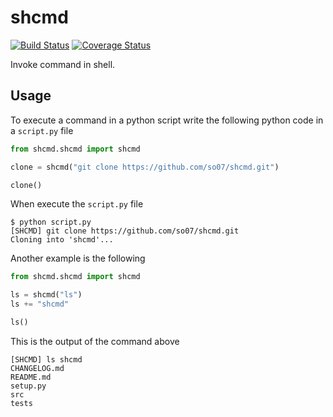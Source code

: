 # shcmd

[![Build Status](https://travis-ci.com/so07/shcmd.svg?token=CFvNdbNXiYKX1TcDAvWp&branch=master)](https://travis-ci.com/so07/shcmd)
[![Coverage Status](https://coveralls.io/repos/github/so07/shcmd/badge.svg?branch=master)](https://coveralls.io/github/so07/shcmd?branch=master)

Invoke command in shell.

## Usage

To execute a command in a python script write the following python code in a `script.py` file

```python
from shcmd.shcmd import shcmd

clone = shcmd("git clone https://github.com/so07/shcmd.git")

clone()
```

When execute the `script.py` file
```
$ python script.py
[SHCMD] git clone https://github.com/so07/shcmd.git
Cloning into 'shcmd'...
```

Another example is the following
```python
from shcmd.shcmd import shcmd

ls = shcmd("ls")
ls += "shcmd"

ls()
```

This is the output of the command above
```
[SHCMD] ls shcmd
CHANGELOG.md
README.md
setup.py
src
tests
```
